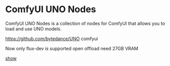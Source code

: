 


# ComfyUI UNO Nodes

ComfyUI UNO Nodes is a collection of nodes for ComfyUI that allows you to load and use UNO models.

https://github.com/bytedance/UNO comfyui


Now only flux-dev is supported
open offload need 27GB VRAM


[show](/asset/show.png)
